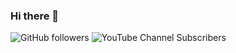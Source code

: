 ### Hi there 👋


![GitHub followers](https://img.shields.io/github/followers/SlyderSlash) ![YouTube Channel Subscribers](https://img.shields.io/youtube/channel/subscribers/UC_RuSv1RvzZebVuo3EUYHSA?label=YouTube%20Subscribers&style=for-the-badge)
<!--
**SlyderSlash/SlyderSlash** is a ✨ _special_ ✨ repository because its `README.md` (this file) appears on your GitHub profile.

Here are some ideas to get you started:

- 🔭 I’m currently working on ...
- 🌱 I’m currently learning ...
- 👯 I’m looking to collaborate on ...
- 🤔 I’m looking for help with ...
- 💬 Ask me about ...
- 📫 How to reach me: ...
- 😄 Pronouns: ...
- ⚡ Fun fact: ...
-->
